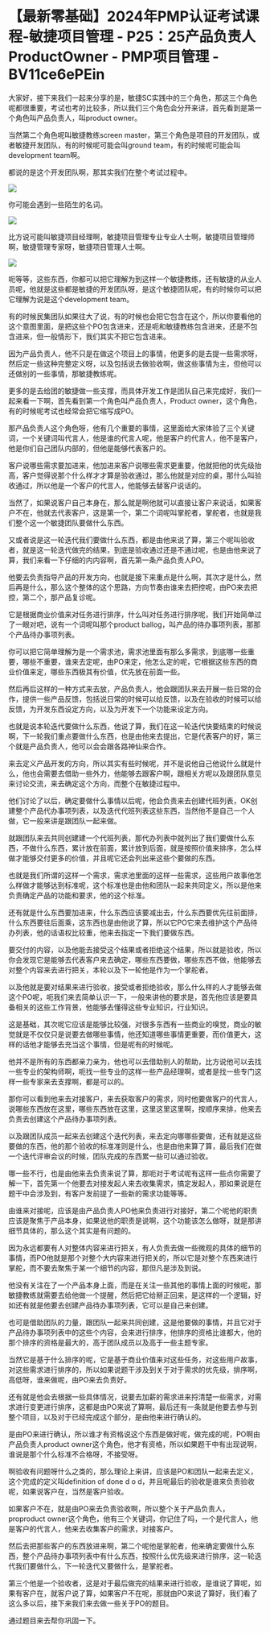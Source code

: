 # 【最新零基础】2024年PMP认证考试课程-敏捷项目管理 - P25：25产品负责人ProductOwner - PMP项目管理 - BV11ce6ePEin

大家好，接下来我们一起来分享的是，敏捷SC实践中的三个角色，那这三个角色呢都很重要，考试也考的比较多，所以我们三个角色会分开来讲，首先看到是第一个角色叫产品负责人，叫product owner。

当然第二个角色呢叫敏捷教练screen master，第三个角色是项目的开发团队，或者敏捷开发团队，有的时候呢可能会叫ground team，有的时候呢可能会叫development team啊。

都说的是这个开发团队啊，那其实我们在整个考试过程中。

![](img/cc1d6290b40a389218997ff536541728_1.png)

你可能会遇到一些陌生的名词。

![](img/cc1d6290b40a389218997ff536541728_3.png)

比方说可能叫敏捷项目经理啊，敏捷项目管理专业专业人士啊，敏捷项目管理师啊，敏捷管理专家呀，敏捷项目管理人士啊。



![](img/cc1d6290b40a389218997ff536541728_5.png)

呃等等，这些东西，你都可以把它理解为到这样一个敏捷教练，还有敏捷的从业人员呢，他就是这些都是敏捷的开发团队呀，是这个敏捷团队呢，有的时候你可以把它理解为说是这个development team。

有的时候民集团队如果往大了说，有的时候也会把它包含在这个，所以你要看他的这个意图里面，是把这些个PO包含进来，还是呃和敏捷教练包含进来，还是不包含进来，但一般情形下，我们其实不把它包含进来。

因为产品负责人，他不只是在做这个项目上的事情，他更多的是去提一些需求呀，然后定一些这种完整定义呀，以及包括说去做验收啊，做这些事情为主，但他可以还做别的一些事情，那敏捷教练呢。

更多的是去给团的敏捷做一些支撑，而具体开发工作是团队自己来完成好，我们一起来看一下啊，首先看到第一个角色叫产品负责人，Product owner，这个角色，有的时候呢考试也经常会把它缩写成PO。

那产品负责人这个角色呀，他有几个重要的事情，这里面给大家体验了三个关键词，一个关键词叫代言人，他是谁的代言人呢，他是客户的代言人，他不是客户，他是你们自己团队内部的，但他是能够代表客户的。

客户说哪些需求要加进来，他加进来客户说哪些需求更重要，他就把他的优先级抬高，客户觉得说那个什么样才才算是验收通过，那么他就是对应的桌，那什么叫验收通过，所以他是一个客户的代言人，他能够去替客户说话的。

当然了，如果说客户自己本身在，那么就是啊他就可以直接让客户来说话，如果客户不在，他就去代表客户，这是第一个，第二个词呢叫掌舵者，掌舵者，也就是我们整个这一个敏捷团队要做什么东西。

又或者说是这一轮迭代我们要做什么东西，都是由他来说了算，第三个呢叫验收者，就是这一轮迭代做完的结果，到底是验收通过还是不通过呢，也是由他来说了算，我们来看一下仔细的内内容啊，首先第一条产品负责人PO。

他要去负责指导产品的开发方向，也就是接下来重点是什么啊，其次才是什么，然后再是什么，那么这个整体的这个思路，方向节奏由谁来去把控呢，由PO来去把控，第二个，那产品复诊呢。

它是根据商业价值来对任务进行排序，什么叫对任务进行排序呢，我们开始简单过了一眼对吧，说有一个词呢叫那个product ballog，叫产品的待办事项列表，那那个产品待办事项列表。

你可以把它简单理解为是一个需求池，需求池里面有那么多需求，到底哪一些重要，哪些不重要，谁来去定呢，由PO来定，他怎么定的呢，它根据这些东西的商业价值来定，哪些东西极其有价值，优先放在前面一些。

然后再后这样的一种方式来去放，产品负责人，他会跟团队来去开展一些日常的合作，提供一些产品反馈，包括说日常的时候可以给反馈，以及在验收的时候可以给反馈，为开发东西设定方向，以及为开发下一个功能来设定方向。

也就是说本轮迭代要做什么东西，他说了算，我们在这一轮迭代快要结束的时候说啊，下一轮我们重点要做什么东西，也是由他来去提出，它是代表客户的好，第三个就是产品负责人，他可以会会跟各路神仙来合作。

来去定义产品开发的方向，所以其实有些时候呢，并不是说他自己他说什么就是什么，他也会需要去借助一些外力，他能够去跟客户啊，跟相关方呢以及跟团队意见来讨论交流，来去确定这个方向，而整个在敏捷过程中。

他们讨论了以后，确定要做什么事情以后呢，他会负责来去创建代班列表，OK创建整个产品代办事项列表，以及迭代代班列表这些东西，当然他不是自己一个人做，它一般来讲是跟团队一起来做。

就跟团队来去共同创建建一个代班列表，那代办列表中就列出了我们要做什么东西，不做什么东西，累计放在前面，累计放到后面，就是按照价值来排序，怎么样做才能够交付更多的价值，并且呢它还会列出来这些个要做的东西。

也就是我们所谓的这样一个需求，需求池里面的这样一些需求，这些用户故事他怎么样做才能够达到标准呢，这个标准也是由他和团队一起来共同定义，所以是他来负责确定产品的功能和要求，他的这个标准。

还有就是什么东西要加进来，什么东西应该要减出去，什么东西要优先往前面排，什么东西要往后面乘，这东西也是由他说了算，所以它PO它来去维护这个产品待办列表，他的话语权比较重，他来去指定一下我们要做东西。

要交付的内容，以及他能去接受这个结果或者拒绝这个结果，所以就是验收，所以你会发现它是能够去代表客户来去确定，哪些东西要做，哪些东西不做，他能够去对整个内容来去进行把关，本轮以及下一轮他是作为一个掌舵者。

以及他就是要对结果来进行验收，接受或者拒绝验收，那么什么样的人才能够去做这个PO呢，呃我们来去简单认识一下，一般来讲他的要求是，首先他应该是要具备相关的这些工作背景，他能够去懂得这些专业知识，行业知识。

这是基础，其次呢它应该是能够比较强，对很多东西有一些商业的嗅觉，商业的敏觉就是不仅仅只是说要去做哪些事情，他还知道哪些事情更重要，而价值更大，这样的话他才能够去充当这个事情，但是呢有的时候呢。

他并不是所有的东西都亲力亲为，他也可以去借助别人的帮助，比方说他可以去找一些专业的架构师啊，呃找一些专业的这样一些产品经理啊，或者是找一些专门这样一些专家来去支撑啊，都是可以的。

那你可以看到他来去对接客户，来去获取客户的需求，同时他要做客户的代言人，说哪些东西放在这里，哪些东西放在这里，这里这里这里啊，按顺序来排，他来去负责去创建这个产品待办事项列表。

以及跟团队成员一起来去创建这个迭代列表，来去定向哪哪些要做，还有就是这些要做的东西，他的那个验收的标准准则是什么，也是由他来算了算，最后我们在做一个迭代评审会议的时候，团队完成的东西累一些可以通过验收。

哪一些不行，也是由他来去负责来说了算，那呃对于考试呢有这样一些点你需要了解一下，首先第一个他要去对接发起人来去收集需求，搞定发起人，那如果说是在题干中会涉及到，有客户发前提了一些新的需求功能等等。

由谁来对接呢，应该是由产品负责人PO他来负责进行对接好，第二个呢他的职责应该是聚焦于产品本身，如果说他的职责是说啊，这个功能该怎么做呀，就是那讲细节具体的，那么这个其实是有问题的。

因为永远都要有人对整体内容来进行把关，有人负责去做一些微观的具体的细节的事情，而PO他就是那个对整个大内容来进行把关的，所以它是对整个东西来进行掌舵，而不要去聚焦于某一个细节的内容，那但凡是涉及到说。

他没有关注在了一个产品本身上面，而是在关注一些其他的事情上面的时候呢，那敏捷教练就需要去给他做一个提醒，然后把它给掰正回来，是这样的一个逻辑，好如还有就是他要去创建产品待办事项列表，它可以是自己来创建。

也可是借助团队的力量，跟团队一起来共同创建，这是他要做的事情，并且它对于产品待办事项列表中的这些个内容，会来进行排序，他排序的资格比谁都大，他的那个排序的资格是最大的，高于团队成员以及高于一些主题专家。

当然它是基于什么排序的呢，它是基于商业价值来对这些任务，对这些用户故事，对这些需求进行排序的，所以如果说题干涉及到关于对于需求的优先级，排序啊，高低呀，谁来做呢，由PO来去负责好。

还有就是他会去根据一些具体情况，说要去加薪的需求进来捋清楚一些需求，对需求进行变更进行排序，这都是由PO来说了算啊，最后还有一条就是他要去参与到整个项目，以及对于已经完成这个部分，是由他来进行确认的。

是由PO来进行确认，所以谁才有资格说这个东西是做好呢，做完成的呢，PO啊由产品负责人product owner这个角色，他才有资格，所以如果题干中有出现说啊，谁说是那个什么标准不合格呀，不接受呀。

啊验收有问题呀什么之类的，那么理论上来讲，应该是PO和团队一起来去定义，这个完成的定义叫definition of done d o d，并且呢最后的验收是谁来负责验收呢，如果说客户在，当然是客户验收。

如果客户不在，就是由PO来去负责验收啊，所以整个关于产品负责人，proproduct owner这个角色，他有三个关键词，你记住了吗，一个是代言人，他是客户的代言人，他来去收集客户的需求，对接客户。

然后去把那些客户的东西放进来啊，第二个呢他是掌舵者，他来确定要做什么东西，整个产品待办事项列表中有什么东西，按照什么优先级来进行排序，这一轮迭代我们要做什么，下一轮迭代又要做什么，是掌舵者。

第三个他是一个验收者，这是对于最后做完的结果来进行验收，是谁说了算呢，如果有客户在，就客户说了算，如果客户不在呢，那就由PO来说了算好，我们看了这么多以后，接下来我们来去做一些关于PO的题目。

通过题目来去帮你巩固一下。